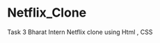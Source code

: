 # Netflix_Clone
Task 3 Bharat Intern                                                     Netflix clone using Html , CSS
